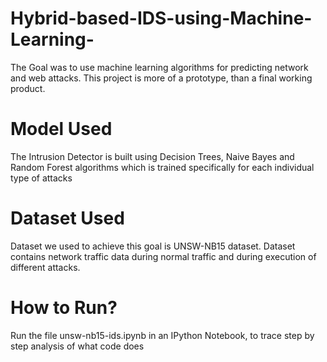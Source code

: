 # Hybrid-based-IDS-using-Machine-Learning-
The Goal was to use machine learning algorithms for predicting network and web attacks.
This project is more of a prototype, than a final working product.

# Model Used
The Intrusion Detector is built using Decision Trees, Naive Bayes and Random Forest algorithms which is trained specifically for each individual type of attacks

# Dataset Used
Dataset we used to achieve this goal is UNSW-NB15 dataset. Dataset contains network traffic data during normal traffic and during execution of different attacks.

# How to Run?
Run the file unsw-nb15-ids.ipynb in an IPython Notebook, to trace step by step analysis of what code does
